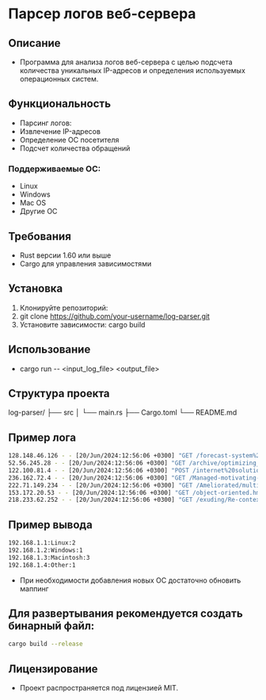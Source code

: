 # Парсер логов веб-сервера
## Описание
- Программа для анализа логов веб-сервера с целью подсчета количества уникальных IP-адресов и определения используемых операционных систем.

## Функциональность
- Парсинг логов:
- Извлечение IP-адресов
- Определение ОС посетителя
- Подсчет количества обращений
### Поддерживаемые ОС:
- Linux
- Windows
- Mac OS
- Другие ОС

## Требования
- Rust версии 1.60 или выше
- Cargo для управления зависимостями
## Установка
1. Клонируйте репозиторий:
2. git clone https://github.com/your-username/log-parser.git
3. Установите зависимости: cargo build

## Использование
- cargo run -- <input_log_file> <output_file>
## Структура проекта

log-parser/
├── src
│ └── main.rs
├── Cargo.toml
└── README.md

## Пример лога
```sh
128.148.46.126 - - [20/Jun/2024:12:56:06 +0300] "GET /forecast-system%20engine_high-level.css HTTP/1.1" 200 1359 "-" "Mozilla/5.0 (Windows NT 5.0; en-US; rv:1.9.2.20) Gecko/1990-13-08 Firefox/37.0"
52.56.245.28 - - [20/Jun/2024:12:56:06 +0300] "GET /archive/optimizing_zero%20defect.jpg HTTP/1.1" 200 2551 "-" "Mozilla/5.0 (X11; Linux x86_64) AppleWebKit/5321 (KHTML, like Gecko) Chrome/40.0.848.0 Mobile Safari/5321"
122.100.81.4 - - [20/Jun/2024:12:56:06 +0300] "POST /internet%20solution-Monitored%20Graphical%20User%20Interface/client-driven.png HTTP/1.1" 400 88 "-" "Mozilla/5.0 (Macintosh; PPC Mac OS X 10_9_10 rv:6.0) Gecko/1957-01-07 Firefox/37.0"
236.162.72.4 - - [20/Jun/2024:12:56:06 +0300] "GET /Managed-motivating-migration.js HTTP/1.1" 200 1253 "-" "Mozilla/5.0 (Windows NT 6.2) AppleWebKit/5361 (KHTML, like Gecko) Chrome/39.0.874.0 Mobile Safari/5361"
222.71.149.234 - - [20/Jun/2024:12:56:06 +0300] "GET /Ameliorated/multi-state-Fully-configurable.svg HTTP/1.1" 200 1848 "-" "Mozilla/5.0 (Windows CE) AppleWebKit/5362 (KHTML, like Gecko) Chrome/39.0.860.0 Mobile Safari/5362"
153.172.20.53 - - [20/Jun/2024:12:56:06 +0300] "GET /object-oriented.hmtl HTTP/1.1" 200 2511 "-" "Mozilla/5.0 (X11; Linux i686; rv:6.0) Gecko/1902-21-08 Firefox/36.0"
218.233.62.252 - - [20/Jun/2024:12:56:06 +0300] "GET /exuding/Re-contextualized.gif HTTP/1.1" 200 1399 "-" "Mozilla/5.0 (Macintosh; U; PPC Mac OS X 10_9_4 rv:5.0) Gecko/1983-23-03 Firefox/36.0"
```
## Пример вывода
```sh
192.168.1.1:Linux:2
192.168.1.2:Windows:1
192.168.1.3:Macintosh:3
192.168.1.4:Other:1
```

- При необходимости добавления новых ОС достаточно обновить маппинг
## Для развертывания рекомендуется создать бинарный файл:
```sh
cargo build --release
```
## Лицензирование
- Проект распространяется под лицензией MIT.
